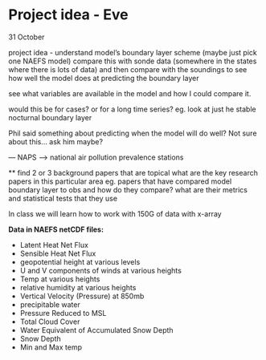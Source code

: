 # Project idea - Eve

31 October


project idea - understand model’s boundary layer scheme (maybe just pick one NAEFS model)
compare this with sonde data (somewhere in the states where there is lots of data) and then compare with the soundings to see how well the model does at predicting the boundary layer

see what variables are available in the model and how I could compare it. 

would this be for cases? or for a long time series?
eg. look at just he stable nocturnal boundary layer

Phil said something about predicting when the model will do well? Not sure about this… ask him maybe?


— NAPS —> national air pollution prevalence stations


** find 2 or 3 background papers that are topical 
what are the key research papers in this particular area
eg. papers that have compared model boundary layer to obs and how do they compare? what are their metrics and statistical tests that they use


In class we will learn how to work with 150G of data with x-array


**Data in NAEFS netCDF files:**
- Latent Heat Net Flux
- Sensible Heat Net Flux
- geopotential height at various levels
- U and V components of winds at various heights
- Temp at various heights
- relative humidity at various heights
- Vertical Velocity (Pressure) at 850mb
- precipitable water
- Pressure Reduced to MSL
- Total Cloud Cover
- Water Equivalent of Accumulated Snow Depth
- Snow Depth
- Min and Max temp

```python

```
